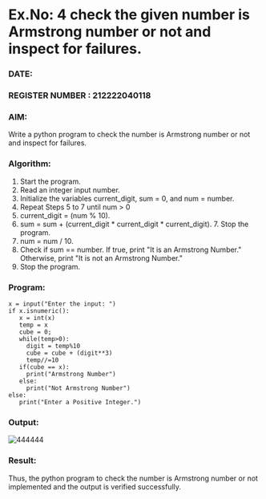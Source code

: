 # Ex.No: 4 check the given number is Armstrong number or not and inspect for failures.
### DATE:                                                                            
### REGISTER NUMBER : 212222040118
### AIM: 
Write a python program to check the number is Armstrong number or not and inspect for failures.

### Algorithm:
1.  Start the program.
2.	Read an integer input number.
3.	Initialize the variables current_digit, sum = 0, and num = number.
4.	Repeat Steps 5 to 7 until num > 0
5.	current_digit = (num % 10).
6.	sum = sum + (current_digit * current_digit * current_digit). 7. Stop the program.
7.	num = num / 10.
8.	Check if sum == number. If true, print "It is an Armstrong Number." Otherwise, print "It is not an Armstrong Number."
9.	Stop the program.

### Program:
```
x = input("Enter the input: ") 
if x.isnumeric(): 
   x = int(x) 
   temp = x 
   cube = 0; 
   while(temp>0): 
     digit = temp%10 
     cube = cube + (digit**3) 
     temp//=10 
   if(cube == x): 
     print("Armstrong Number") 
   else: 
     print("Not Armstrong Number") 
else: 
   print("Enter a Positive Integer.")
```
### Output:
![444444](https://github.com/user-attachments/assets/e09da04f-1e0a-49ca-bcdc-6882fc72794a)


### Result:
Thus, the python program to check the number is Armstrong number or not implemented and the output is verified successfully.


